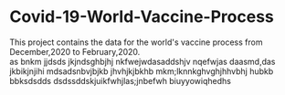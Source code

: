 # Covid-19-World-Vaccine-Process
This project contains  the data for the world's vaccine process from December,2020 to February,2020.  
as
bnkm
jjdsds
jkjndsghbjhj
nkfwejwdasaddshjv
nqefwjas
daasmd,das jkbikjnjihi
mdsadsnbvjbjkb
jhvhjkjbkhb
mkm;lknnkghvghjhhvbhj
hubkb
bbksdsdds
dsdssddskjuikfwhjlas;jnbefwh
biuyyowiqhedhs
